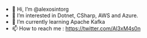 - 👋 Hi, I’m @alexosintorg
- 👀 I’m interested in Dotnet, CSharp, AWS and Azure.
- 🌱 I’m currently learning Apache Kafka
- 📫 How to reach me : https://twitter.com/Al3xM4s0n

<!---
alexosintorg/alexosintorg is a ✨ special ✨ repository because its `README.md` (this file) appears on your GitHub profile.
You can click the Preview link to take a look at your changes.
--->
